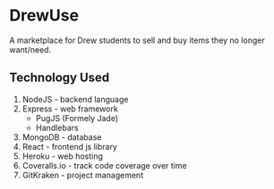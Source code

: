 # DrewUse
A marketplace for Drew students to sell and buy items they no longer want/need.

## Technology Used

1. NodeJS - backend language
2. Express - web framework
   * PugJS (Formely Jade)
   * Handlebars 
3. MongoDB - database
4. React - frontend js library
5. Heroku - web hosting
6. Coveralls.io - track code coverage over time
7. GitKraken - project management 
